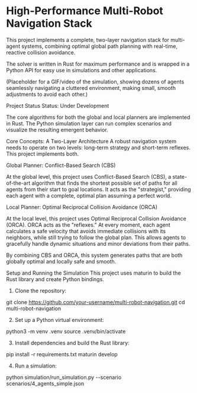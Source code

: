 # High-Performance Multi-Robot Navigation Stack
This project implements a complete, two-layer navigation stack for multi-agent systems, combining optimal global path planning with real-time, reactive collision avoidance.

The solver is written in Rust for maximum performance and is wrapped in a Python API for easy use in simulations and other applications.

(Placeholder for a GIF/video of the simulation, showing dozens of agents seamlessly navigating a cluttered environment, making small, smooth adjustments to avoid each other.)


Project Status
Status: Under Development

The core algorithms for both the global and local planners are implemented in Rust. The Python simulation layer can run complex scenarios and visualize the resulting emergent behavior.

Core Concepts: A Two-Layer Architecture
A robust navigation system needs to operate on two levels: long-term strategy and short-term reflexes. This project implements both.

Global Planner: Conflict-Based Search (CBS)

At the global level, this project uses Conflict-Based Search (CBS), a state-of-the-art algorithm that finds the shortest possible set of paths for all agents from their start to goal locations. It acts as the "strategist," providing each agent with a complete, optimal plan assuming a perfect world.

Local Planner: Optimal Reciprocal Collision Avoidance (ORCA)

At the local level, this project uses Optimal Reciprocal Collision Avoidance (ORCA). ORCA acts as the "reflexes." At every moment, each agent calculates a safe velocity that avoids immediate collisions with its neighbors, while still trying to follow the global plan. This allows agents to gracefully handle dynamic situations and minor deviations from their paths.

By combining CBS and ORCA, this system generates paths that are both globally optimal and locally safe and smooth.

Setup and Running the Simulation
This project uses maturin to build the Rust library and create Python bindings.

1. Clone the repository:

git clone https://github.com/your-username/multi-robot-navigation.git
cd multi-robot-navigation

2. Set up a Python virtual environment:

python3 -m venv .venv
source .venv/bin/activate

3. Install dependencies and build the Rust library:

pip install -r requirements.txt
maturin develop

4. Run a simulation:

python simulation/run_simulation.py --scenario scenarios/4_agents_simple.json
